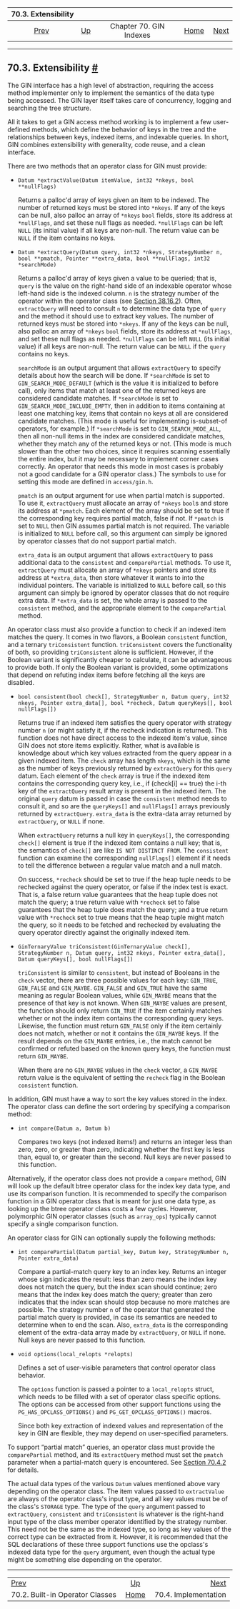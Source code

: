 <!--?xml version="1.0" encoding="UTF-8" standalone="no"?-->

|                          70.3. Extensibility                          |                                          |                         |                                                       |                                                         |
| :-------------------------------------------------------------------: | :--------------------------------------- | :---------------------: | ----------------------------------------------------: | ------------------------------------------------------: |
| [Prev](gin-builtin-opclasses.html "70.2. Built-in Operator Classes")  | [Up](gin.html "Chapter 70. GIN Indexes") | Chapter 70. GIN Indexes | [Home](index.html "PostgreSQL 17devel Documentation") |  [Next](gin-implementation.html "70.4. Implementation") |

***

## 70.3. Extensibility [#](#GIN-EXTENSIBILITY)

The GIN interface has a high level of abstraction, requiring the access method implementer only to implement the semantics of the data type being accessed. The GIN layer itself takes care of concurrency, logging and searching the tree structure.

All it takes to get a GIN access method working is to implement a few user-defined methods, which define the behavior of keys in the tree and the relationships between keys, indexed items, and indexable queries. In short, GIN combines extensibility with generality, code reuse, and a clean interface.

There are two methods that an operator class for GIN must provide:

* `Datum *extractValue(Datum itemValue, int32 *nkeys, bool **nullFlags)`

    Returns a palloc'd array of keys given an item to be indexed. The number of returned keys must be stored into `*nkeys`. If any of the keys can be null, also palloc an array of `*nkeys` `bool` fields, store its address at `*nullFlags`, and set these null flags as needed. `*nullFlags` can be left `NULL` (its initial value) if all keys are non-null. The return value can be `NULL` if the item contains no keys.

* `Datum *extractQuery(Datum query, int32 *nkeys, StrategyNumber n, bool **pmatch, Pointer **extra_data, bool **nullFlags, int32 *searchMode)`

    Returns a palloc'd array of keys given a value to be queried; that is, `query` is the value on the right-hand side of an indexable operator whose left-hand side is the indexed column. `n` is the strategy number of the operator within the operator class (see [Section 38.16.2](xindex.html#XINDEX-STRATEGIES "38.16.2. Index Method Strategies")). Often, `extractQuery` will need to consult `n` to determine the data type of `query` and the method it should use to extract key values. The number of returned keys must be stored into `*nkeys`. If any of the keys can be null, also palloc an array of `*nkeys` `bool` fields, store its address at `*nullFlags`, and set these null flags as needed. `*nullFlags` can be left `NULL` (its initial value) if all keys are non-null. The return value can be `NULL` if the `query` contains no keys.

    `searchMode` is an output argument that allows `extractQuery` to specify details about how the search will be done. If `*searchMode` is set to `GIN_SEARCH_MODE_DEFAULT` (which is the value it is initialized to before call), only items that match at least one of the returned keys are considered candidate matches. If `*searchMode` is set to `GIN_SEARCH_MODE_INCLUDE_EMPTY`, then in addition to items containing at least one matching key, items that contain no keys at all are considered candidate matches. (This mode is useful for implementing is-subset-of operators, for example.) If `*searchMode` is set to `GIN_SEARCH_MODE_ALL`, then all non-null items in the index are considered candidate matches, whether they match any of the returned keys or not. (This mode is much slower than the other two choices, since it requires scanning essentially the entire index, but it may be necessary to implement corner cases correctly. An operator that needs this mode in most cases is probably not a good candidate for a GIN operator class.) The symbols to use for setting this mode are defined in `access/gin.h`.

    `pmatch` is an output argument for use when partial match is supported. To use it, `extractQuery` must allocate an array of `*nkeys` `bool`s and store its address at `*pmatch`. Each element of the array should be set to true if the corresponding key requires partial match, false if not. If `*pmatch` is set to `NULL` then GIN assumes partial match is not required. The variable is initialized to `NULL` before call, so this argument can simply be ignored by operator classes that do not support partial match.

    `extra_data` is an output argument that allows `extractQuery` to pass additional data to the `consistent` and `comparePartial` methods. To use it, `extractQuery` must allocate an array of `*nkeys` pointers and store its address at `*extra_data`, then store whatever it wants to into the individual pointers. The variable is initialized to `NULL` before call, so this argument can simply be ignored by operator classes that do not require extra data. If `*extra_data` is set, the whole array is passed to the `consistent` method, and the appropriate element to the `comparePartial` method.

An operator class must also provide a function to check if an indexed item matches the query. It comes in two flavors, a Boolean `consistent` function, and a ternary `triConsistent` function. `triConsistent` covers the functionality of both, so providing `triConsistent` alone is sufficient. However, if the Boolean variant is significantly cheaper to calculate, it can be advantageous to provide both. If only the Boolean variant is provided, some optimizations that depend on refuting index items before fetching all the keys are disabled.

* `bool consistent(bool check[], StrategyNumber n, Datum query, int32 nkeys, Pointer extra_data[], bool *recheck, Datum queryKeys[], bool nullFlags[])`

    Returns true if an indexed item satisfies the query operator with strategy number `n` (or might satisfy it, if the recheck indication is returned). This function does not have direct access to the indexed item's value, since GIN does not store items explicitly. Rather, what is available is knowledge about which key values extracted from the query appear in a given indexed item. The `check` array has length `nkeys`, which is the same as the number of keys previously returned by `extractQuery` for this `query` datum. Each element of the `check` array is true if the indexed item contains the corresponding query key, i.e., if (check\[i] == true) the i-th key of the `extractQuery` result array is present in the indexed item. The original `query` datum is passed in case the `consistent` method needs to consult it, and so are the `queryKeys[]` and `nullFlags[]` arrays previously returned by `extractQuery`. `extra_data` is the extra-data array returned by `extractQuery`, or `NULL` if none.

    When `extractQuery` returns a null key in `queryKeys[]`, the corresponding `check[]` element is true if the indexed item contains a null key; that is, the semantics of `check[]` are like `IS NOT DISTINCT FROM`. The `consistent` function can examine the corresponding `nullFlags[]` element if it needs to tell the difference between a regular value match and a null match.

    On success, `*recheck` should be set to true if the heap tuple needs to be rechecked against the query operator, or false if the index test is exact. That is, a false return value guarantees that the heap tuple does not match the query; a true return value with `*recheck` set to false guarantees that the heap tuple does match the query; and a true return value with `*recheck` set to true means that the heap tuple might match the query, so it needs to be fetched and rechecked by evaluating the query operator directly against the originally indexed item.

* `GinTernaryValue triConsistent(GinTernaryValue check[], StrategyNumber n, Datum query, int32 nkeys, Pointer extra_data[], Datum queryKeys[], bool nullFlags[])`

    `triConsistent` is similar to `consistent`, but instead of Booleans in the `check` vector, there are three possible values for each key: `GIN_TRUE`, `GIN_FALSE` and `GIN_MAYBE`. `GIN_FALSE` and `GIN_TRUE` have the same meaning as regular Boolean values, while `GIN_MAYBE` means that the presence of that key is not known. When `GIN_MAYBE` values are present, the function should only return `GIN_TRUE` if the item certainly matches whether or not the index item contains the corresponding query keys. Likewise, the function must return `GIN_FALSE` only if the item certainly does not match, whether or not it contains the `GIN_MAYBE` keys. If the result depends on the `GIN_MAYBE` entries, i.e., the match cannot be confirmed or refuted based on the known query keys, the function must return `GIN_MAYBE`.

    When there are no `GIN_MAYBE` values in the `check` vector, a `GIN_MAYBE` return value is the equivalent of setting the `recheck` flag in the Boolean `consistent` function.

In addition, GIN must have a way to sort the key values stored in the index. The operator class can define the sort ordering by specifying a comparison method:

* `int compare(Datum a, Datum b)`

    Compares two keys (not indexed items!) and returns an integer less than zero, zero, or greater than zero, indicating whether the first key is less than, equal to, or greater than the second. Null keys are never passed to this function.

Alternatively, if the operator class does not provide a `compare` method, GIN will look up the default btree operator class for the index key data type, and use its comparison function. It is recommended to specify the comparison function in a GIN operator class that is meant for just one data type, as looking up the btree operator class costs a few cycles. However, polymorphic GIN operator classes (such as `array_ops`) typically cannot specify a single comparison function.

An operator class for GIN can optionally supply the following methods:

* `int comparePartial(Datum partial_key, Datum key, StrategyNumber n, Pointer extra_data)`

    Compare a partial-match query key to an index key. Returns an integer whose sign indicates the result: less than zero means the index key does not match the query, but the index scan should continue; zero means that the index key does match the query; greater than zero indicates that the index scan should stop because no more matches are possible. The strategy number `n` of the operator that generated the partial match query is provided, in case its semantics are needed to determine when to end the scan. Also, `extra_data` is the corresponding element of the extra-data array made by `extractQuery`, or `NULL` if none. Null keys are never passed to this function.

* `void options(local_relopts *relopts)`

    Defines a set of user-visible parameters that control operator class behavior.

    The `options` function is passed a pointer to a `local_relopts` struct, which needs to be filled with a set of operator class specific options. The options can be accessed from other support functions using the `PG_HAS_OPCLASS_OPTIONS()` and `PG_GET_OPCLASS_OPTIONS()` macros.

    Since both key extraction of indexed values and representation of the key in GIN are flexible, they may depend on user-specified parameters.

To support “partial match” queries, an operator class must provide the `comparePartial` method, and its `extractQuery` method must set the `pmatch` parameter when a partial-match query is encountered. See [Section 70.4.2](gin-implementation.html#GIN-PARTIAL-MATCH "70.4.2. Partial Match Algorithm") for details.

The actual data types of the various `Datum` values mentioned above vary depending on the operator class. The item values passed to `extractValue` are always of the operator class's input type, and all key values must be of the class's `STORAGE` type. The type of the `query` argument passed to `extractQuery`, `consistent` and `triConsistent` is whatever is the right-hand input type of the class member operator identified by the strategy number. This need not be the same as the indexed type, so long as key values of the correct type can be extracted from it. However, it is recommended that the SQL declarations of these three support functions use the opclass's indexed data type for the `query` argument, even though the actual type might be something else depending on the operator.

***

|                                                                       |                                                       |                                                         |
| :-------------------------------------------------------------------- | :---------------------------------------------------: | ------------------------------------------------------: |
| [Prev](gin-builtin-opclasses.html "70.2. Built-in Operator Classes")  |        [Up](gin.html "Chapter 70. GIN Indexes")       |  [Next](gin-implementation.html "70.4. Implementation") |
| 70.2. Built-in Operator Classes                                       | [Home](index.html "PostgreSQL 17devel Documentation") |                                    70.4. Implementation |
